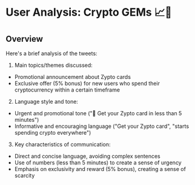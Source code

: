 # User Analysis: Crypto GEMs 📈🚀

## Overview

Here's a brief analysis of the tweets:

1. Main topics/themes discussed:
- Promotional announcement about Zypto cards
- Exclusive offer (5% bonus) for new users who spend their cryptocurrency within a certain timeframe

2. Language style and tone:
- Urgent and promotional tone ("🚨 Get your Zypto card in less than 5 minutes")
- Informative and encouraging language ("Get your Zypto card", "starts spending crypto everywhere")

3. Key characteristics of communication:
- Direct and concise language, avoiding complex sentences
- Use of numbers (less than 5 minutes) to create a sense of urgency
- Emphasis on exclusivity and reward (5% bonus), creating a sense of scarcity